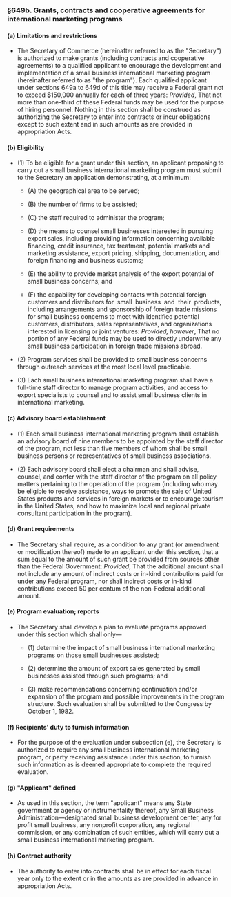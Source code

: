 ### §649b. Grants, contracts and cooperative agreements for international marketing programs
#### (a) Limitations and restrictions
* The Secretary of Commerce (hereinafter referred to as the "Secretary") is authorized to make grants (including contracts and cooperative agreements) to a qualified applicant to encourage the development and implementation of a small business international marketing program (hereinafter referred to as "the program"). Each qualified applicant under sections 649a to 649d of this title may receive a Federal grant not to exceed $150,000 annually for each of three years: _Provided_, That not more than one-third of these Federal funds may be used for the purpose of hiring personnel. Nothing in this section shall be construed as authorizing the Secretary to enter into contracts or incur obligations except to such extent and in such amounts as are provided in appropriation Acts.

#### (b) Eligibility
* (1) To be eligible for a grant under this section, an applicant proposing to carry out a small business international marketing program must submit to the Secretary an application demonstrating, at a minimum:

  * (A) the geographical area to be served;

  * (B) the number of firms to be assisted;

  * (C) the staff required to administer the program;

  * (D) the means to counsel small businesses interested in pursuing export sales, including providing information concerning available financing, credit insurance, tax treatment, potential markets and marketing assistance, export pricing, shipping, documentation, and foreign financing and business customs;

  * (E) the ability to provide market analysis of the export potential of small business concerns; and

  * (F) the capability for developing contacts with potential foreign customers and distributors for&nbsp; small&nbsp; business&nbsp; and &nbsp;their&nbsp; products, including arrangements and sponsorship of foreign trade missions for small business concerns to meet with identified potential customers, distributors, sales representatives, and organizations interested in licensing or joint ventures: _Provided, however_, That no portion of any Federal funds may be used to directly underwrite any small business participation in foreign trade missions abroad.


* (2) Program services shall be provided to small business concerns through outreach services at the most local level practicable.

* (3) Each small business international marketing program shall have a full-time staff director to manage program activities, and access to export specialists to counsel and to assist small business clients in international marketing.

#### (c) Advisory board establishment
* (1) Each small business international marketing program shall establish an advisory board of nine members to be appointed by the staff director of the program, not less than five members of whom shall be small business persons or representatives of small business associations.

* (2) Each advisory board shall elect a chairman and shall advise, counsel, and confer with the staff director of the program on all policy matters pertaining to the operation of the program (including who may be eligible to receive assistance, ways to promote the sale of United States products and services in foreign markets or to encourage tourism in the United States, and how to maximize local and regional private consultant participation in the program).

#### (d) Grant requirements
* The Secretary shall require, as a condition to any grant (or amendment or modification thereof) made to an applicant under this section, that a sum equal to the amount of such grant be provided from sources other than the Federal Government: _Provided_, That the additional amount shall not include any amount of indirect costs or in-kind contributions paid for under any Federal program, nor shall indirect costs or in-kind contributions exceed 50 per centum of the non-Federal additional amount.

#### (e) Program evaluation; reports
* The Secretary shall develop a plan to evaluate programs approved under this section which shall only—

  * (1) determine the impact of small business international marketing programs on those small businesses assisted;

  * (2) determine the amount of export sales generated by small businesses assisted through such programs; and

  * (3) make recommendations concerning continuation and/or expansion of the program and possible improvements in the program structure. Such evaluation shall be submitted to the Congress by October 1, 1982.

#### (f) Recipients' duty to furnish information
* For the purpose of the evaluation under subsection (e), the Secretary is authorized to require any small business international marketing program, or party receiving assistance under this section, to furnish such information as is deemed appropriate to complete the required evaluation.

#### (g) "Applicant" defined
* As used in this section, the term "applicant" means any State government or agency or instrumentality thereof, any Small Business Administration—designated small business development center, any for profit small business, any nonprofit corporation, any regional commission, or any combination of such entities, which will carry out a small business international marketing program.

#### (h) Contract authority
* The authority to enter into contracts shall be in effect for each fiscal year only to the extent or in the amounts as are provided in advance in appropriation Acts.